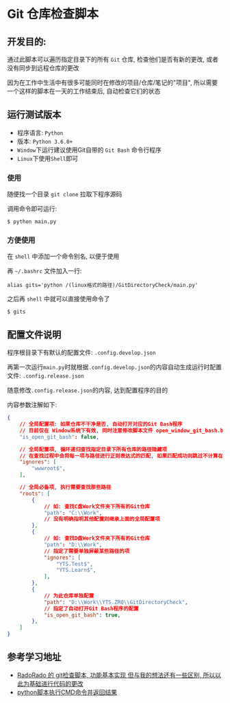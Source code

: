 # Git 仓库检查脚本

## 开发目的:

通过此脚本可以遍历指定目录下的所有 `Git` 仓库, 检查他们是否有新的更改, 或者没有同步到远程仓库的更改

因为在工作中生活中有很多可能同时在修改的项目/仓库/笔记的"项目", 所以需要一个这样的脚本在一天的工作结束后, 自动检查它们的状态

## 运行测试版本

* 程序语言: `Python`
* 版本: `Python 3.6.0+`
* `Window`下运行建议使用Git自带的 `Git Bash` 命令行程序
* `Linux`下使用`Shell`即可

### 使用

随便找一个目录 `git clone` 拉取下程序源码

调用命令即可运行:

```shell
$ python main.py
```

### 方便使用

在 `shell` 中添加一个命令别名, 以便于使用

再 `~/.bashrc` 文件加入一行:
```shell
alias gits='python /(linux格式的路径)/GitDirectoryCheck/main.py'
```

之后再 `shell` 中就可以直接使用命令了

```shell
$ gits
```

## 配置文件说明

程序根目录下有默认的配置文件: `.config.develop.json`

再第一次运行`main.py`时就根据`.config.develop.json`的内容自动生成运行时配置文件: `.config.release.json`

随意修改`.config.release.json`的内容, 达到配置程序的目的

内容参数注解如下:
```json
{
    // 全局配置项: 如果仓库不干净是否, 自动打开对应的Git Bash程序
    // 目前仅在 Window系统下有效, 同时注意修改脚本文件 open_window_git_bash.bat: Git Bash程序的安装路径
    "is_open_git_bash": false,

    // 全局配置项, 循环递归查找指定目录下所有仓库的路径隐藏项
    // 在查找过程中会将每一项与路径进行正则表达式的匹配, 如果匹配成功则跳过不计算在程序运行范围内
    "ignores": [
        "wwwroot$",
    ],

    // 全局必备项, 执行需要查找那些路径
    "roots": [
        {
            // 如: 查找C盘Work文件夹下所有的Git仓库
            "path": "C:\\Work",
            // 没有明确指明其他配置则继承上面的全局配置项
        },
        {
            // 如: 查找D盘Work文件夹下所有的Git仓库
            "path": "D:\\Work",
            // 指定了需要单独屏蔽某些路径的项
            "ignores": [
                "YTS.Test$",
                "YTS.Learn$",
            ],
        },
        {
            // 为此仓库单独配置
            "path": "D:\\Work\\YTS.ZRQ\\GitDirectoryCheck",
            // 指定了自动打开Git Bash程序的配置
            "is_open_git_bash": true,
        },
    ]
}

```

## 参考学习地址
* [RadoRado 的 git检查脚本, 功能基本实现 但与我的想法还有一些区别, 所以以此为基础进行代码的更改](https://github.com/RadoRado/Statuser)
* [python脚本执行CMD命令并返回结果](https://blog.csdn.net/xgh1951/article/details/85244272)
